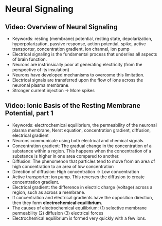 # Neural Signaling

## Video: Overview of Neural Signaling

- Keywords: resting (membrane) potential, resting state, depolarization, hyperpolarization, passive response, action potential, spike, active transporter, concentration gradient, ion channel, ion pump
- Electrical signaling is the fundamental process that underlies all aspects of brain function.
- Neurons are instrinsically poor at generating electricity (from the perspective of its insulation)
- Neurons have developed mechanisms to overcome this limitation.
- Electrical signals are transferred upon the flow of ions across the neuronal plasma membrane.
- Stronger current injection -> More spikes

## Video: Ionic Basis of the Resting Membrane Potential, part 1

- Keywords: electrochemical equilibrium, the permeability of the neuronal plasma membrane, Nerst equation, concentration gradient, diffusion, electrical gradient
- Neurons communicate using both electrical and chemical signals.
- Concentration gradient: The gradual change in the concentration of a substance within a region. This happens when the concentration of a substance is higher in one area compared to another.
- Diffusion: The phenomenon that particles tend to move from an area of high concentration to an area of low concentration
- Direction of diffusion: High concentration -> Low concentration
- Active transporter: ion pump. This reverses the diffusion to create concentration gradient.
- Electrical gradient: the difference in electric charge (voltage) across a region, such as across a membrane.
- If concentration and electrical gradients have the opposition direction, then they form **electrochemical equilibrium**.
- The causes of electrochemical equilibrium: (1) selective membrane permeability (2) diffusion (3) electrical forces
- Electrochemical equilibrium is formed very quickly with a few ions.